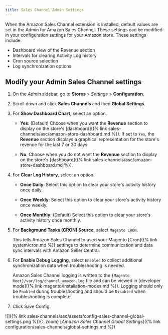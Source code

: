 ```yaml
---
title: Sales Channel Admin Settings
---
```



When the Amazon Sales Channel extension is installed, default values are set in the Admin for Amazon Sales Channel. These settings can be modified in your configuration settings for your Amazon store. These settings include:

- Dashboard view of the Revenue section
- Intervals for clearing Activity Log history
- Cron source selection
- Log synchronization options

## Modify your Admin Sales Channel settings

1. On the _Admin_ sidebar, go to **Stores** > _Settings_ > **Configuration**.

1. Scroll down and click **Sales Channels** and then **Global Settings**.

1. For **Show Dashboard Chart**, select an option.

    - **Yes**: (Default) Choose when you want the **Revenue** section to display on the store's [dashboard]({% link sales-channels/asc/amazon-store-dashboard.md %}). If set to `Yes`, the **Revenue** section displays a graphical representation for the store's revenue for the last 7 or 30 days.

    - **No**: Choose when you do not want the **Revenue** section to display on the store's [dashboard]({% link sales-channels/asc/amazon-store-dashboard.md %}).

1. For **Clear Log History**, select an option.

    - **Once Daily**: Select this option to clear your store's activity history once daily.

    - **Once Weekly**: Select this option to clear your store's activity history once weekly.

    - **Once Monthly**: (Default) Select this option to clear your store's activity history once monthly.

1. For **Background Tasks (CRON) Source**, select `Magento CRON`.

   This tells Amazon Sales Channel to used your Magento [Cron]({% link system/cron.md %}) settings to determine communication and data sync intervals with Amazon Seller Central.

1. For **Enable Debug Logging**, select `Enabled` to collect additional synchronization data when troubleshooting is needed.

   Amazon Sales Channel logging is written to the `{Magento Root}/var/log/channel_amazon.log` file and can be viewed in [developer mode]({% link magento/installation-modes.md %}). Logging should only be `Enabled` during troubleshooting and should be `Disabled` when troubleshooting is complete.

1. Click <span class="btn">Save Config</span>.

![]({% link sales-channels/asc/assets/config-sales-channel-global-settings.png %}){: .zoom}
[_Amazon Sales Channel Global Settings_]({% link configuration/sales-channels/global-settings.md %})
